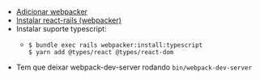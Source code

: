 - [Adicionar webpacker](https://prograils.com/posts/adding-webpacker-legacy-rails-app)
- [Instalar react-rails (webpacker)](https://github.com/reactjs/react-rails)
- Instalar suporte typescript:
  - ```
    $ bundle exec rails webpacker:install:typescript
    $ yarn add @types/react @types/react-dom
    ```
- Tem que deixar webpack-dev-server rodando `bin/webpack-dev-server`
